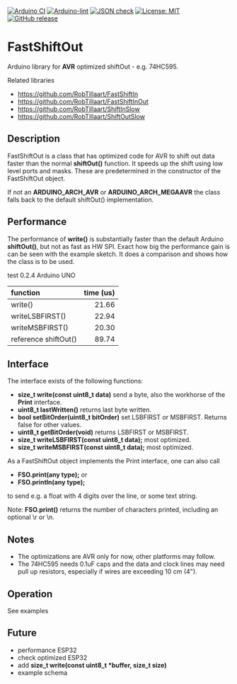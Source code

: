 
[![Arduino CI](https://github.com/RobTillaart/FastShiftOut/workflows/Arduino%20CI/badge.svg)](https://github.com/marketplace/actions/arduino_ci)
[![Arduino-lint](https://github.com/RobTillaart/FastShiftOut/actions/workflows/arduino-lint.yml/badge.svg)](https://github.com/RobTillaart/FastShiftOut/actions/workflows/arduino-lint.yml)
[![JSON check](https://github.com/RobTillaart/FastShiftOut/actions/workflows/jsoncheck.yml/badge.svg)](https://github.com/RobTillaart/FastShiftOut/actions/workflows/jsoncheck.yml)
[![License: MIT](https://img.shields.io/badge/license-MIT-green.svg)](https://github.com/RobTillaart/FastShiftOut/blob/master/LICENSE)
[![GitHub release](https://img.shields.io/github/release/RobTillaart/FastShiftOut.svg?maxAge=3600)](https://github.com/RobTillaart/FastShiftOut/releases)


# FastShiftOut

Arduino library for **AVR** optimized shiftOut - e.g. 74HC595.

Related libraries
- https://github.com/RobTillaart/FastShiftIn
- https://github.com/RobTillaart/FastShiftInOut
- https://github.com/RobTillaart/ShiftInSlow
- https://github.com/RobTillaart/ShiftOutSlow


## Description

FastShiftOut is a class that has optimized code for AVR to shift out data faster 
than the normal **shiftOut()** function.
It speeds up the shift using low level ports and masks. These are predetermined
in the constructor of the FastShiftOut object.

If not an **ARDUINO_ARCH_AVR** or **ARDUINO_ARCH_MEGAAVR** the class falls back 
to the default shiftOut() implementation. 


## Performance

The performance of **write()** is substantially faster than the default Arduino 
**shiftOut()**, but not as fast as HW SPI. 
Exact how big the performance gain is can be seen with the example sketch.
It does a comparison and shows how the class is to be used.

test 0.2.4  Arduino UNO

|  function             | time (us) |
|:----------------------|----------:|
|  write()              |    21.66  |
|  writeLSBFIRST()      |    22.94  |
|  writeMSBFIRST()      |    20.30  |
|  reference shiftOut() |    89.74  |


## Interface

The interface exists of the following functions:

- **size_t write(const uint8_t data)** send a byte, also the workhorse of the **Print** interface.
- **uint8_t lastWritten()** returns last byte written.
- **bool setBitOrder(uint8_t bitOrder)** set LSBFIRST or MSBFIRST. Returns false for other values.
- **uint8_t getBitOrder(void)** returns LSBFIRST or MSBFIRST.
- **size_t writeLSBFIRST(const uint8_t data);**  most optimized.
- **size_t writeMSBFIRST(const uint8_t data);**  most optimized.

As a FastShiftOut object implements the Print interface, one can also call
- **FSO.print(any type);** or 
- **FSO.println(any type);** 

to send e.g. a float with 4 digits over the line, or some text string. 

Note: **FSO.print()** returns the number of characters printed, including an optional \\r or \\n.


## Notes

- The optimizations are AVR only for now, other platforms may follow.
- The 74HC595 needs 0.1uF caps and the data and clock lines may need  
pull up resistors, especially if wires are exceeding 10 cm (4").


## Operation

See examples


## Future

- performance ESP32
- check optimized ESP32
- add **size_t write(const uint8_t \*buffer, size_t size)**
- example schema

